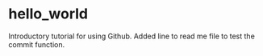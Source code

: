 # hello_world
Introductory tutorial for using Github.
Added line to read me file to test the commit function.
